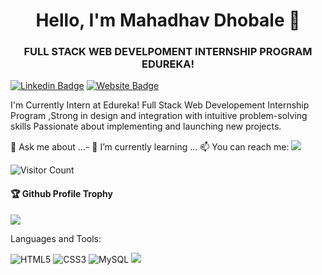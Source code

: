 <h1 align = "center">Hello, I'm Mahadhav Dhobale 👋</h1>
<h3 align = "center">FULL STACK WEB DEVELPOMENT INTERNSHIP PROGRAM EDUREKA!</h3>

[![Linkedin Badge](https://img.shields.io/badge/-Mahadhav-blue?style=flat-square&logo=Linkedin&logoColor=white&link=https://www.linkedin.com/in/mahadhav-dhobale/)](https://www.linkedin.com/in/mahadhav-dhobale/)
[![Website Badge](https://img.shields.io/badge/StackOverflow-Mahadhav-yellow)](https://stackoverflow.com/users/16685664/mahadhav-)

I'm
Currently Intern at Edureka! Full Stack Web Developement Internship Program ,Strong in design and integration with intuitive problem-solving skills
Passionate about implementing and launching new projects.

💬 Ask me about ...- 🌱 I’m currently learning ...
📫 You can reach me:  <a href="mailto:mahadhavdhobale@gmail.com"><img src="https://img.shields.io/badge/gmail-%23DD0031.svg?&style=flat-square&logo=gmail&logoColor=white"/></a>



![Visitor Count](https://profile-counter.glitch.me/Mahadhav1999/count.svg)

<div>
  <h4>🏆 Github Profile Trophy</h4>
  <a href="https://github.com/ryo-ma/github-profile-trophy">
    <img src="https://github-profile-trophy.vercel.app/?username=Mahadhav1999&column=7"/>
  </a>
</div>

Languages and Tools:


 <img alt="HTML5" src="https://img.shields.io/badge/html5-%23E34F26.svg?style=flat-square&logo=html5&logoColor=white"/> <img alt="CSS3" src="https://img.shields.io/badge/css3-%231572B6.svg?style=flat-square&logo=css3&logoColor=white"/> <img alt="MySQL" src="https://img.shields.io/badge/mysql-%2300f.svg?style=flat-square&logo=mysql&logoColor=white"/> 
![](https://activity-graph.herokuapp.com/graph?username=Mahadhav1999&theme=react-dark&area=true)
<!--
**Aakashdeveloper/Aakashdeveloper** is a ✨ _special_ ✨ repository because its `README.md` (this file) appears on your GitHub profile.

Here are some ideas to get you started:

- 🔭 I’m currently working on ...
- 🌱 I’m currently learning ...
- 👯 I’m looking to collaborate on ...
- 🤔 I’m looking for help with ...
- 💬 Ask me about ...
- 📫 How to reach me: ...
- 😄 Pronouns: ...
- ⚡ Fun fact: .....

-->
